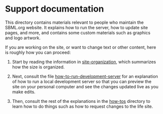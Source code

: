 Support documentation
=====================

This directory contains materials relevant to people who maintain the SBML.org website.  It explains how to run the server, how to update site pages, and more, and contains some custom materials such as graphics and logo artwork.

If you are working on the site, or want to change text or other content, here is roughly how you can proceed:

1. Start by reading the information in [site-organization](./site-organization), which summarizes how the size is organized.

2. Next, consult the file [how-to-run-development-server](./how-tos/how-to-run-development-server.md) for an explanation of how to run a local development server so that you can preview the site on your personal computer and see the changes updated live as you make edits.

3. Then, consult the rest of the explanations in the [how-tos](./how-tos) directory to learn how to do things such as how to request changes to the life site.


